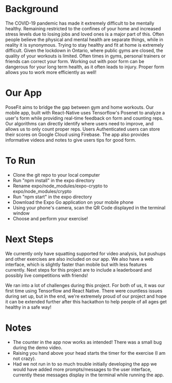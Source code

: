# Background
The COVID-19 pandemic has made it extremely difficult to be mentally healthy. Remaining restricted to the confines of your home and increased stress levels due to losing jobs and loved ones is a major part of this. Often people believe the physical and mental health are separate things, while in reality it is synonymous. Trying to stay healthy and fit at home is extremely difficult. Given the lockdown in Ontario, where public gyms are closed, the quality of your workouts is limited.  Often times in gyms, personal trainers or friends can correct your form. Working out with poor form can be dangerous for your long term health, as it often leads to injury. Proper form allows you to work more efficiently as well! 

# Our App
PoseFit aims to bridge the gap between gym and home workouts. Our mobile app, built with React-Native uses Tensorflow's Posenet to analyze a user's form while providing real-time feedback on form and counting reps. Our algorithms can directly identify where users need to improve, and allows us to only count proper reps. Users Authenticated users can store their scores on Google Cloud using Firebase. The app also provides informative videos and notes to give users tips for good form. 

# To Run
- Clone the git repo to your local computer
- Run "npm install" in the expo directory
- Rename expo/node_modules/expo-crypto to expo/node_modules/crypto
- Run "npm start" in the expo directory
- Download the Expo Go application on your mobile phone
- Using your phone's camera, scan the QR Code displayed in the terminal window
- Choose and perform your exercise!


# Next Steps
We currently only have squatting supported for video analysis, but pushups and other exercises are also included on our app. We also have a web interface, which is slightly faster than mobile but with less features currently. Next steps for this project are to include a leaderboard and possibly live competitions with friends!

We ran into a lot of challenges during this project. For both of us, it was our first time using Tensorflow and React Native. There were countless issues during set up, but in the end, we're extremely proud of our project and hope it can be extended further after this hackathon to help people of all ages get healthy in a safe way!


# Notes
- The counter in the app now works as intended! There was a small bug during the demo video.
- Raising you hand above your head starts the timer for the exercise (I am not crazy). 
- Had we not run in to so much trouble initially developing the app we would have added more prompts/messages to the user interface, currently these messages display in the terminal while running the app.